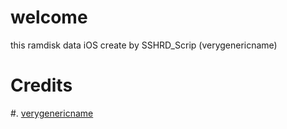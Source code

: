 # welcome 


this ramdisk data iOS create by SSHRD_Scrip (verygenericname)


# Credits
#. [verygenericname](https://github.com/juliangruber)
